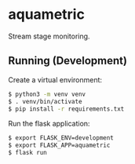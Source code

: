 # aquametric

Stream stage monitoring.

## Running (Development)

Create a virtual environment:

```bash
$ python3 -m venv venv
$ . venv/bin/activate
$ pip install -r requirements.txt
```

Run the flask application:

```bash
$ export FLASK_ENV=development
$ export FLASK_APP=aquametric
$ flask run
```
